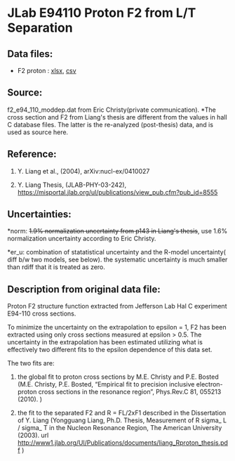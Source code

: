 # JLab E94110 Proton F2 from L/T Separation

## Data files: 
  * F2      proton   : [xlsx](../dataframe/10043.xlsx), [csv](../dataframe/csv/10043.csv)   
 
## Source: 
f2_e94_110_moddep.dat from Eric Christy(private communication).
*The cross section and F2 from Liang's thesis are different from the values in hall C database files. The latter is the re-analyzed (post-thesis) data, and is used as source here.


## Reference: 
1. Y. Liang et al., (2004), arXiv:nucl-ex/0410027 

2. Y. Liang Thesis, (JLAB-PHY-03-242), https://misportal.jlab.org/ul/publications/view_pub.cfm?pub_id=8555


## Uncertainties:
*norm: 
~~1.9% normalization uncertainty from p143 in Liang's thesis~~, use 1.6% normalization uncertainty according to Eric Christy.

*er_u: 
combination of statatistical uncertainty and the R-model uncertainty( diff b/w two models, see below). the systematic uncertainty is much smaller than rdiff that it is treated as zero.

## Description from original data file:

 Proton F2 structure function extracted from Jefferson Lab Hal C experiment E94-110 cross sections.  

 To minimize the uncertainty on the extrapolation to epsilon = 1, F2 has been extracted using only cross sections measured at epsilon > 0.5.  The uncertainty in the extrapolation has been estimated utilizing what is effectively two different fits to the epsilon dependence of this data set.         

The two fits are:                                                                                    

1. the global fit to proton cross sections by M.E. Christy and P.E. Bosted (M.E. Christy, P.E. Bosted, “Empirical fit to precision inclusive electron-proton cross sections in the resonance region”, Phys.Rev.C 81, 055213 (2010). )                                        

2. the fit to the separated F2 and R = FL/2xF1 described in the Dissertation of Y. Liang (Yongguang Liang, Ph.D. Thesis, Measurement of R sigma_ L / sigma_ T in the Nucleon Resonance Region, The American University (2003). url http://www1.jlab.org/Ul/Publications/documents/liang_Rproton_thesis.pdf )                        

                                                      

